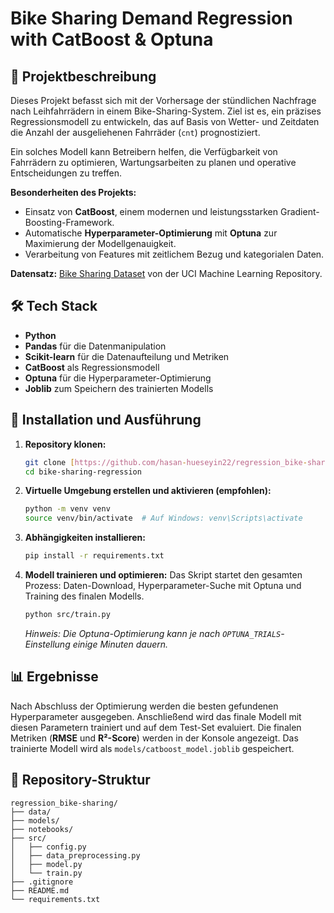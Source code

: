# Bike Sharing Demand Regression with CatBoost & Optuna

## 📝 Projektbeschreibung

Dieses Projekt befasst sich mit der Vorhersage der stündlichen Nachfrage nach Leihfahrrädern in einem Bike-Sharing-System. Ziel ist es, ein präzises Regressionsmodell zu entwickeln, das auf Basis von Wetter- und Zeitdaten die Anzahl der ausgeliehenen Fahrräder (`cnt`) prognostiziert.

Ein solches Modell kann Betreibern helfen, die Verfügbarkeit von Fahrrädern zu optimieren, Wartungsarbeiten zu planen und operative Entscheidungen zu treffen.

**Besonderheiten des Projekts:**
-   Einsatz von **CatBoost**, einem modernen und leistungsstarken Gradient-Boosting-Framework.
-   Automatische **Hyperparameter-Optimierung** mit **Optuna** zur Maximierung der Modellgenauigkeit.
-   Verarbeitung von Features mit zeitlichem Bezug und kategorialen Daten.

**Datensatz:** [Bike Sharing Dataset](https://archive.ics.uci.edu/ml/datasets/bike+sharing+dataset) von der UCI Machine Learning Repository.

## 🛠️ Tech Stack

-   **Python**
-   **Pandas** für die Datenmanipulation
-   **Scikit-learn** für die Datenaufteilung und Metriken
-   **CatBoost** als Regressionsmodell
-   **Optuna** für die Hyperparameter-Optimierung
-   **Joblib** zum Speichern des trainierten Modells

## 🚀 Installation und Ausführung

1.  **Repository klonen:**
    ```bash
    git clone [https://github.com/hasan-hueseyin22/regression_bike-sharing.git](https://github.com/hasan-hueseyin22/regression_bike-sharing.git)
    cd bike-sharing-regression
    ```

2.  **Virtuelle Umgebung erstellen und aktivieren (empfohlen):**
    ```bash
    python -m venv venv
    source venv/bin/activate  # Auf Windows: venv\Scripts\activate
    ```

3.  **Abhängigkeiten installieren:**
    ```bash
    pip install -r requirements.txt
    ```

4.  **Modell trainieren und optimieren:**
    Das Skript startet den gesamten Prozess: Daten-Download, Hyperparameter-Suche mit Optuna und Training des finalen Modells.
    ```bash
    python src/train.py
    ```
    *Hinweis: Die Optuna-Optimierung kann je nach `OPTUNA_TRIALS`-Einstellung einige Minuten dauern.*

## 📊 Ergebnisse

Nach Abschluss der Optimierung werden die besten gefundenen Hyperparameter ausgegeben. Anschließend wird das finale Modell mit diesen Parametern trainiert und auf dem Test-Set evaluiert. Die finalen Metriken (**RMSE** und **R²-Score**) werden in der Konsole angezeigt. Das trainierte Modell wird als `models/catboost_model.joblib` gespeichert.

## 📂 Repository-Struktur
```
regression_bike-sharing/
├── data/
├── models/
├── notebooks/
├── src/
│   ├── config.py
│   ├── data_preprocessing.py
│   ├── model.py
│   └── train.py
├── .gitignore
├── README.md
└── requirements.txt
```

